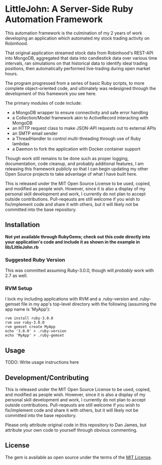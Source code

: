 # LittleJohn: A Server-Side Ruby Automation Framework

This automation framework is the culmination of my 2 years of work developing
an application which automated my stock trading activity on Robinhood.

That original application streamed stock data from Robinhood's REST-API into
MongoDB, aggregated that data into candlestick data over various time intervals,
ran simulations on that historical data to identify ideal trading positions,
then automatically performed live-trading during open market hours.

The program progressed from a series of basic Ruby scripts, to more complete
object-oriented code, and ultimately was redesigned through the development of
this framework you see here.

The primary modules of code include:
- a MongoDB wrapper to ensure connectivity and safe error handling
- a Collection/Model framework akin to ActiveRecord interacting with MongoDB
- an HTTP request class to make JSON-API requests out to external APIs
- an SMTP email sender
- a ThreadHandler to control multi-threading through use of Ruby lambdas
- a Daemon to fork the application with Docker container support

Though work still remains to be done such as proper logging, documentation, code
cleanup, and probably additional features, I am releasing this framework publicly
so that I can begin updating my other Open Source projects to take advantage of
what I have built here.

This is released under the MIT Open Source License to be used, copied, and modified
as people wish. However, since it is also a display of my personal skill development
and work, I currently do not plan to accept outside contributions. Pull-reqeusts are
still welcome if you wish to fix/implement code and share it with others, but it will
likely not be committed into the base repository.

## Installation 

**Not yet available through RubyGems; check out this code directly into your application's
code and include it as shown in the example in lib/LittleJohn.rb**

### Suggested Ruby Version ###

This was committed assuming Ruby-3.0.0, though will *probably* work with 2.7 as well.

### RVM Setup ###

I lock my including applications with RVM and a .ruby-version and .ruby-gemset file in
my app's top-level directory with the following (assuming the app name is 'MyApp'):

```
rvm install ruby-3.0.0
rvm use ruby-3.0.0
rvm gemset create MyApp
echo '3.0.0' > .ruby-version
echo 'MyApp' > .ruby-gemset
```

<!-- Add this line to your application's Gemfile: -->

<!-- ```ruby -->
<!-- gem 'LittleJohn' -->
<!-- ``` -->

<!-- And then execute: -->

<!--     $ bundle install -->

<!-- Or install it yourself as: -->

<!--     $ gem install LittleJohn -->

## Usage

TODO: Write usage instructions here

## Development/Contributing

This is released under the MIT Open Source License to be used, copied, and modified
as people wish. However, since it is also a display of my personal skill development
and work, I currently do not plan to accept outside contributions. Pull-reqeusts are
still welcome if you wish to fix/implement code and share it with others, but it will
likely not be committed into the base repository.

Please only attribute original code in this repository to Dan James, but attribute your
own code to yourself through obvious commenting.

## License

The gem is available as open source under the terms of the [MIT License](https://opensource.org/licenses/MIT).
